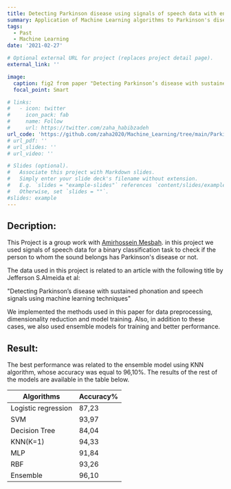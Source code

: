 ```yaml
---
title: Detecting Parkinson disease using signals of speech data with ensemble learning
summary: Application of Machine Learning algorithms to Parkinson's disease detection.
tags:
  - Past
  - Machine Learning
date: '2021-02-27'

# Optional external URL for project (replaces project detail page).
external_link: ''

image:
  caption: fig2 from paper "Detecting Parkinson’s disease with sustained phonation and speech signals using machine learning techniques" by Jefferson S.Almeida et al
  focal_point: Smart

# links:
#   - icon: twitter
#     icon_pack: fab
#     name: Follow
#     url: https://twitter.com/zaha_habibzadeh
url_code: 'https://github.com/zaha2020/Machine_Learning/tree/main/Parkinson_Detection'
# url_pdf: ''
# url_slides: ''
# url_video: ''

# Slides (optional).
#   Associate this project with Markdown slides.
#   Simply enter your slide deck's filename without extension.
#   E.g. `slides = "example-slides"` references `content/slides/example-slides.md`.
#   Otherwise, set `slides = ""`.
#slides: example
---
```


## Decription:

This Project is a group work with [Amirhossein Mesbah](https://github.com/amirhosein-mesbah). in this project we used signals of speech data for a binary classification task to check if the person to whom the sound belongs has Parkinson's disease or not.  

The data used in this project is related to an article with the following title by Jefferson S.Almeida et al:

"Detecting Parkinson’s disease with sustained phonation and speech signals using 
machine learning techniques"

We implemented the methods used in this paper for data preprocessing, dimensionality reduction and model training. Also, in addition to these cases, we also used ensemble models for training and better performance.

## Result:
The best performance was related to the ensemble model using KNN algorithm, whose accuracy was equal to 96,10%. The results of the rest of the models are available in the table below.

| Algorithms      | Accuracy% |
| ----------- | ----------- |
| Logistic regression      | 87,23       |
| SVM   | 93,97        |
| Decision Tree   | 84,04        |
| KNN(K=1)   | 94,33        |
| MLP   | 91,84        |
| RBF   | 93,26        |
| Ensemble   | 96,10        |


